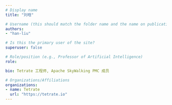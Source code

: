 ```yaml
---
# Display name
title: "刘晗"

# Username (this should match the folder name and the name on publications)
authors:
- "han-liu"

# Is this the primary user of the site?
superuser: false

# Role/position (e.g., Professor of Artificial Intelligence)
role:

bio: Tetrate 工程师, Apache SkyWalking PMC 成员

# Organizations/Affiliations
organizations:
- name: Tetrate
  url: "https://tetrate.io"
---
```

